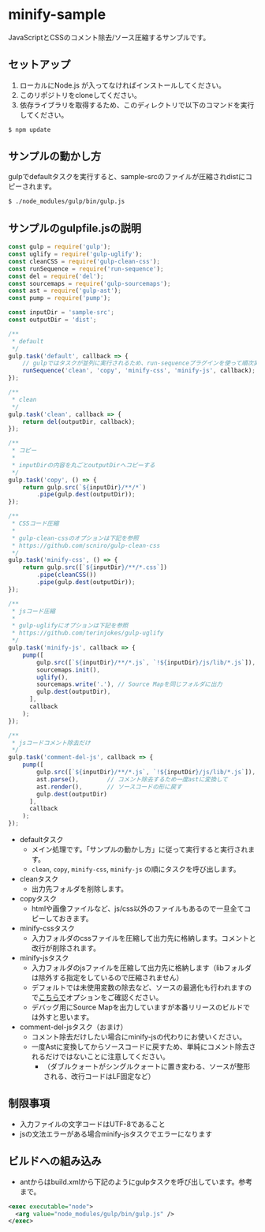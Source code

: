 minify-sample
================

JavaScriptとCSSのコメント除去/ソース圧縮するサンプルです。

セットアップ
----
1. ローカルにNode.js が入ってなければインストールしてください。
2. このリポジトリをcloneしてください。
3. 依存ライブラリを取得するため、このディレクトリで以下のコマンドを実行してください。

```bash
$ npm update
```

サンプルの動かし方
----

gulpでdefaultタスクを実行すると、sample-srcのファイルが圧縮されdistにコピーされます。

```bash
$ ./node_modules/gulp/bin/gulp.js
```

サンプルのgulpfile.jsの説明
----

```js
const gulp = require('gulp');
const uglify = require('gulp-uglify');
const cleanCSS = require('gulp-clean-css');
const runSequence = require('run-sequence');
const del = require('del');
const sourcemaps = require('gulp-sourcemaps');
const ast = require('gulp-ast');
const pump = require('pump');

const inputDir = 'sample-src';
const outputDir = 'dist';

/**
 * default
 */
gulp.task('default', callback => {
    // gulpではタスクが並列に実行されるため、run-sequenceプラグインを使って順次実行
    runSequence('clean', 'copy', 'minify-css', 'minify-js', callback);
});

/**
 * clean
 */
gulp.task('clean', callback => {
    return del(outputDir, callback);
});

/**
 * コピー
 *
 * inputDirの内容を丸ごとoutputDirへコピーする
 */
gulp.task('copy', () => {
    return gulp.src(`${inputDir}/**/*`)
        .pipe(gulp.dest(outputDir));
});

/**
 * CSSコード圧縮
 *
 * gulp-clean-cssのオプションは下記を参照
 * https://github.com/scniro/gulp-clean-css
 */
gulp.task('minify-css', () => {
    return gulp.src([`${inputDir}/**/*.css`])
        .pipe(cleanCSS())
        .pipe(gulp.dest(outputDir));
});

/**
 * jsコード圧縮
 *
 * gulp-uglifyにオプションは下記を参照
 * https://github.com/terinjokes/gulp-uglify
 */
gulp.task('minify-js', callback => {
    pump([
        gulp.src([`${inputDir}/**/*.js`, `!${inputDir}/js/lib/*.js`]),
        sourcemaps.init(),
        uglify(),
        sourcemaps.write('.'), // Source Mapを同じフォルダに出力
        gulp.dest(outputDir),
      ],
      callback
    );
});

/**
 * jsコードコメント除去だけ
 */
gulp.task('comment-del-js', callback => {
    pump([
        gulp.src([`${inputDir}/**/*.js`, `!${inputDir}/js/lib/*.js`]),
        ast.parse(),        // コメント除去するため一度astに変換して
        ast.render(),       // ソースコードの形に戻す
        gulp.dest(outputDir)
      ],
      callback
    );
});
```

- defaultタスク
  - メイン処理です。「サンプルの動かし方」に従って実行すると実行されます。
  - `clean`, `copy`, `minify-css`, `minify-js` の順にタスクを呼び出します。
- cleanタスク
  - 出力先フォルダを削除します。
- copyタスク
  - htmlや画像ファイルなど、js/css以外のファイルもあるので一旦全てコピーしておきます。
- minify-cssタスク
  - 入力フォルダのcssファイルを圧縮して出力先に格納します。コメントと改行が削除されます。
- minify-jsタスク
  - 入力フォルダのjsファイルを圧縮して出力先に格納します（libフォルダは除外する指定をしているので圧縮されません）
  - デフォルトでは未使用変数の除去など、ソースの最適化も行われますので[こちらで](http://lisperator.net/uglifyjs/compress)オプションをご確認ください。
  - デバッグ用にSource Mapを出力していますが本番リリースのビルドでは外すと思います。
- comment-del-jsタスク（おまけ）
  - コメント除去だけしたい場合にminify-jsの代わりにお使いください。
  - 一度Astに変換してからソースコードに戻すため、単純にコメント除去されるだけではないことに注意してください。
    - （ダブルクォートがシングルクォートに置き変わる、ソースが整形される、改行コードはLF固定など）
 
制限事項
----
- 入力ファイルの文字コードはUTF-8であること
- jsの文法エラーがある場合minify-jsタスクでエラーになります

ビルドへの組み込み
----
- antからはbuild.xmlから下記のようにgulpタスクを呼び出しています。参考まで。

```xml:build.xml
<exec executable="node">
  <arg value="node_modules/gulp/bin/gulp.js" />
</exec>
```
